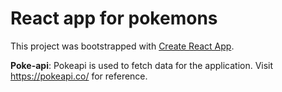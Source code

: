 # React app for pokemons

This project was bootstrapped with [Create React App](https://github.com/facebook/create-react-app).

**Poke-api**:
Pokeapi is used to fetch data for the application. Visit https://pokeapi.co/ for reference.

